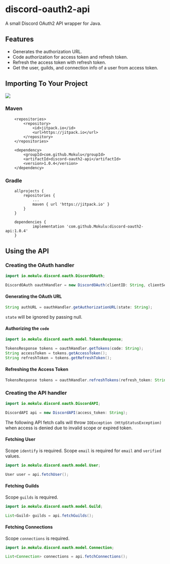 # discord-oauth2-api
A small Discord OAuth2 API wrapper for Java.

## Features
* Generates the authorization URL.
* Code authorization for access token and refresh token.
* Refresh the access token with refresh token.
* Get the user, guilds, and connection info of a user from access token.

## Importing To Your Project
[![](https://jitpack.io/v/Mokulu/discord-oauth2-api.svg)](https://jitpack.io/#Mokulu/discord-oauth2-api)

### Maven
```
	<repositories>
		<repository>
		    <id>jitpack.io</id>
		    <url>https://jitpack.io</url>
		</repository>
	</repositories>
```
```
	<dependency>
	    <groupId>com.github.Mokulu</groupId>
	    <artifactId>discord-oauth2-api</artifactId>
	    <version>1.0.4</version>
	</dependency>
```

### Gradle
```
	allprojects {
		repositories {
			...
			maven { url 'https://jitpack.io' }
		}
	}
```
```
	dependencies {
	        implementation 'com.github.Mokulu:discord-oauth2-api:1.0.4'
	}
```

## Using the API
### Creating the OAuth handler
```java
import io.mokulu.discord.oauth.DiscordOAuth;

DiscordOAuth oauthHandler = new DiscordOAuth(clientID: String, clientSecret: String, redirectUri: String, scope: String[]);
```

#### Generating the OAuth URL
```java
String authURL = oauthHandler.getAuthorizationURL(state: String);
```
`state` will be ignored by passing null.

#### Authorizing the `code`
```java
import io.mokulu.discord.oauth.model.TokensResponse;

TokensResponse tokens = oauthHandler.getTokens(code: String);
String accessToken = tokens.getAccessToken();
String refreshToken = tokens.getRefreshToken();
```

#### Refreshing the Access Token
```java
TokensResponse tokens = oauthHandler.refreshTokens(refresh_token: String);
```

### Creating the API handler
```java
import io.mokulu.discord.oauth.DiscordAPI;

DiscordAPI api = new DiscordAPI(access_token: String);
```

The following API fetch calls will throw `IOException (HttpStatusException)` when access is denied due to invalid scope or expired token.

#### Fetching User
Scope `identify` is required.
Scope `email` is required for `email` and `verified` values.
```java
import io.mokulu.discord.oauth.model.User;

User user = api.fetchUser();
```

#### Fetching Guilds
Scope `guilds` is required.
```java
import io.mokulu.discord.oauth.model.Guild;

List<Guild> guilds = api.fetchGuilds();
```

#### Fetching Connections
Scope `connections` is required.
```java
import io.mokulu.discord.oauth.model.Connection;

List<Connection> connections = api.fetchConnections();
```
